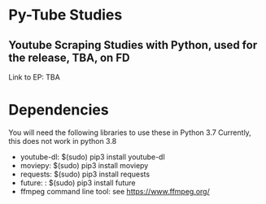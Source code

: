 # Py-Tube Studies 
## Youtube Scraping Studies with Python, used for the release, TBA, on FD
Link to EP: TBA

# Dependencies
You will need the following libraries to use these in Python 3.7 
Currently, this does not work in python 3.8
- youtube-dl: $(sudo) pip3 install youtube-dl 
- moviepy: $(sudo) pip3 install moviepy
- requests: $(sudo) pip3 install requests
- future: : $(sudo) pip3 install future
- ffmpeg command line tool: see https://www.ffmpeg.org/


